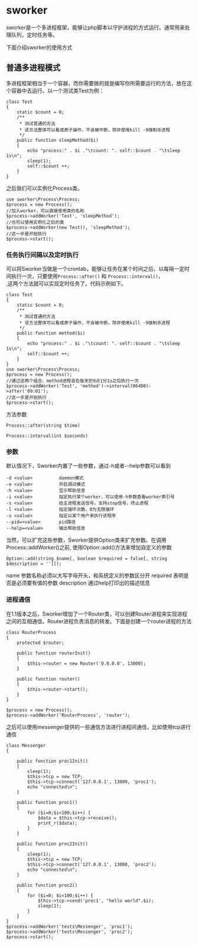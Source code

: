 # sworker

sworker是一个多进程框架，能够让php脚本以守护进程的方式运行。通常用来处理队列，定时任务等。

下面介绍sworker的使用方式

## 普通多进程模式

多进程框架相当于一个容器，而你需要做的就是编写你所需要运行的方法，放在这个容器中去运行。以一个测试类Test为例：

    class Test
    {
        static $count = 0;
        /**
         * 测试普通的方法
         * 该方法整体可以看成原子操作，不会被中断，除非使用kill -9强制杀进程
         */
        public function sleepMethod($i)
        {
            echo "process:" . $i ."\tcount: ". self::$count . "\tsleep 1s\n";
            sleep(1);
            self::$count ++;
        }
    }

之后我们可以实例化Process类。
    
    use sworker\Process\Process;
    $process = new Process();
    //加入worker，可以直接使用类的名称
    $process->addWorker('Test', 'sleepMethod');
    //也可以使用实例化之后的类
    $process->addWorker(new Test(), 'sleepMethod');
    //这一步是开始执行
    $process->start();

### 任务执行间隔以及定时执行

可以将Sworker当做是一个crontab，能够让任务在某个时间之后，以每隔一定时间执行一次，只要使用`Process::after()` 和 `Process::interval()`，    
,这两个方法就可以实现定时任务了。代码示例如下。

    class Test
    {
        static $count = 0;
        /**
         * 测试普通的方法
         * 该方法整体可以看成原子操作，不会被中断，除非使用kill -9强制杀进程
         */
        public function method($i)
        {
            echo "process:" . $i ."\tcount: ". self::$count . "\tsleep 1s\n";
            self::$count ++;
        }
    }
    use sworker\Process\Process;
    $process = new Process();
    //通过这两个组合，method进程会在每天的9点1分1s之后执行一次
    $process->addWorker('Test', 'method')->interval(86400)->after('09:01');
    //这一步是开始执行
    $process->start();

方法参数

    Process::after(string $time)

    Process::interval(int $seconds)

### 参数

默认情况下，Sworker内置了一些参数，通过-h或者--help参数可以看到

    -d <value>          daemon模式
    -e <value>          开启调试模式
    -h <value>          显示帮助信息
    -i <value>          指定执行某个worker，可以使用-h参数查看worker索引号
    -s <value>          给主进程发送信号，支持stop信号，终止进程
    -l <value>          指定循环次数，0为无限循环
    -u <value>          指定以某个用户来执行该程序
    --pid=<value>       pid路径
    --help=<value>      输出帮助信息

当然，可以扩充这些参数，Sworker提供Option类来扩充参数。在调用Process::addWorker()之前, 使用Option::add()方法来增加自定义的参数

    Option::add(string $name[, boolean $required = false[, string $description = '']]);

name            参数名称必须以大写字母开头，和系统定义的参数区分开
required        表明是否是必须要有值的参数
description     通过help打印出的描述信息


### 进程通信

在1.1版本之后，Sworker增加了一个Router类，可以创建Router进程来实现进程之间的互相通信。Router进程负责消息的转发。下面是创建一个router进程的方法

    class RouterProcess
    {
        protected $router;
        
        public function routerInit()
        {
            $this->router = new Router('0.0.0.0', 13000);
        }
        
        public function router()
        {
            $this->router->start();
        }
    }
        
    $process = new Process();
    $process->addWorker('RouterProcess', 'router');

之后可以使用messenger提供的一些通信方法进行进程间通信，比如使用tcp进行通信

    class Messenger
    {
        
        public function proc1Init()
        {
            sleep(1);
            $this->tcp = new TCP;
            $this->tcp->connect('127.0.0.1', 13000, 'proc1');
            echo "connected\n";
        }
        
        public function proc1()
        {
            for ($i=0;$i<100;$i++) {
                $data = $this->tcp->receive();
                print_r($data);
            }
        }
        
        public function proc2Init()
        {
            sleep(1);
            $this->tcp = new TCP;
            $this->tcp->connect('127.0.0.1', 13000, 'proc2');
            echo "connected\n";
        }
        
        public function proc2()
        {
            for ($i=0; $i<100;$i++) {
                $this->tcp->send('proc1', "hello world".$i);
                sleep(1);
            }
        }
    }
    $process->addWorker('tests\Messenger', 'proc1');
    $process->addWorker('tests\Messenger', 'proc2');
    $process->start();

